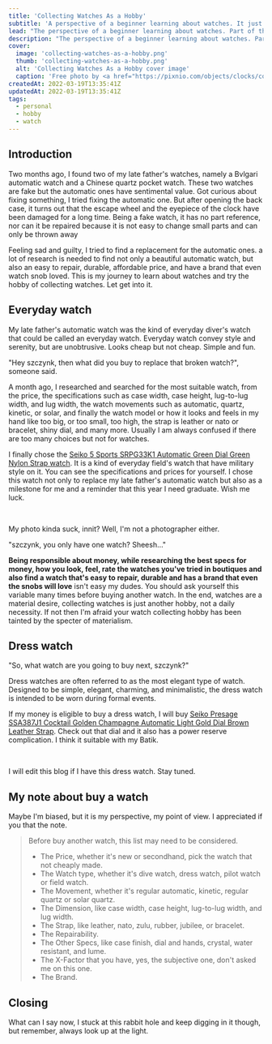 ```yaml
---
title: 'Collecting Watches As a Hobby'
subtitle: 'A perspective of a beginner learning about watches. It just gorgeous having an accessory that you know about.'
lead: "The perspective of a beginner learning about watches. Part of the reason was wanting to be able to repair my father's watch myself and the other reasons was it just gorgeous having an accessory that you know all about."
description: "The perspective of a beginner learning about watches. Part of the reason was wanting to be able to repair my father's watch myself and the other reasons was it just gorgeous having an accessory that you know all about."
cover:
  image: 'collecting-watches-as-a-hobby.png'
  thumb: 'collecting-watches-as-a-hobby.png'
  alt: 'Collecting Watches As a Hobby cover image'
  caption: 'Free photo by <a href="https://pixnio.com/objects/clocks/collection-fashion-hand-luxury-man-watches#">pixnio</a>'
createdAt: 2022-03-19T13:35:41Z
updatedAt: 2022-03-19T13:35:41Z
tags:
  - personal
  - hobby
  - watch
---
```


## Introduction

Two months ago, I found two of my late father's watches, namely a Bvlgari automatic watch and a Chinese quartz pocket watch. These two watches are fake but the automatic ones have sentimental value. Got curious about fixing something, I tried fixing the automatic one. But after opening the back case, it turns out that the escape wheel and the eyepiece of the clock have been damaged for a long time. Being a fake watch, it has no part reference, nor can it be repaired because it is not easy to change small parts and can only be thrown away

Feeling sad and guilty, I tried to find a replacement for the automatic ones. a lot of research is needed to find not only a beautiful automatic watch, but also an easy to repair, durable, affordable price, and have a brand that even watch snob loved. This is my journey to learn about watches and try the hobby of collecting watches. Let get into it.

## Everyday watch

My late father's automatic watch was the kind of everyday diver's watch that could be called an everyday watch. Everyday watch convey style and serenity, but are unobtrusive. Looks cheap but not cheap. Simple and fun.

"Hey szczynk, then what did you buy to replace that broken watch?", someone said.

A month ago, I researched and searched for the most suitable watch, from the price, the specifications such as case width, case height, lug-to-lug width, and lug width, the watch movements such as automatic, quartz, kinetic, or solar, and finally the watch model or how it looks and feels in my hand like too big, or too small, too high, the strap is leather or nato or bracelet, shiny dial, and many more. Usually I am always confused if there are too many choices but not for watches.

I finally chose the [Seiko 5 Sports SRPG33K1 Automatic Green Dial Green Nylon Strap watch](https://www.seikowatches.com/global-en/products/5sports/srpg33k1). It is a kind of everyday field's watch that have military style on it. You can see the specifications and prices for yourself. I chose this watch not only to replace my late father's automatic watch but also as a milestone for me and a reminder that this year I need graduate. Wish me luck.

&#x200B;<DynamicImg filename="IMG20220319190646.png" class="block" />

My photo kinda suck, innit? Well, I'm not a photographer either.

"szczynk, you only have one watch? Sheesh..."

**Being responsible about money, while researching the best specs for money, how you look, feel, rate the watches you've tried in boutiques and also find a watch that's easy to repair, durable and has a brand that even the snobs will love** isn't easy my dudes. You should ask yourself this variable many times before buying another watch. In the end, watches are a material desire, collecting watches is just another hobby, not a daily necessity. If not then I'm afraid your watch collecting hobby has been tainted by the specter of materialism.

## Dress watch

"So, what watch are you going to buy next, szczynk?"

Dress watches are often referred to as the most elegant type of watch. Designed to be simple, elegant, charming, and minimalistic, the dress watch is intended to be worn during formal events.

If my money is eligible to buy a dress watch, I will buy [Seiko Presage SSA387J1 Cocktail Golden Champagne Automatic Light Gold Dial Brown Leather Strap](https://www.seikowatches.com/global-en/products/presage/ssa387j1). Check out that dial and it also has a power reserve complication. I think it suitable with my Batik.

&#x200B;<DynamicImg filename="SSA387J1.png" class="block" />

I will edit this blog if I have this dress watch. Stay tuned.

## My note about buy a watch

Maybe I'm biased, but it is my perspective, my point of view. I appreciated if you that the note.

> <NoteBlockquote></NoteBlockquote>
> Before buy another watch, this list may need to be considered.
>
> - The Price, whether it's new or secondhand, pick the watch that not cheaply made.
> - The Watch type, whether it's dive watch, dress watch, pilot watch or field watch.
> - The Movement, whether it's regular automatic, kinetic, regular quartz or solar quartz.
> - The Dimension, like case width, case height, lug-to-lug width, and lug width.
> - The Strap, like leather, nato, zulu, rubber, jubilee, or bracelet.
> - The Repairability.
> - The Other Specs, like case finish, dial and hands, crystal, water resistant, and lume.
> - The X-Factor that you have, yes, the subjective one, don't asked me on this one.
> - The Brand.

## Closing

What can I say now, I stuck at this rabbit hole and keep digging in it though, but remember, always look up at the light.

